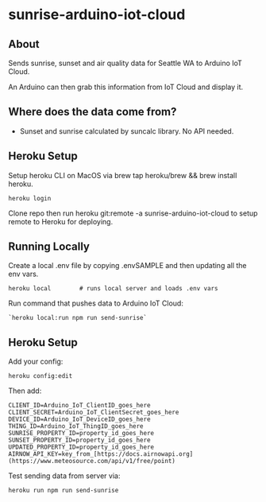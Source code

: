 # sunrise-arduino-iot-cloud

## About

Sends sunrise, sunset and air quality data for Seattle WA to Arduino IoT Cloud.

An Arduino can then grab this information from IoT Cloud and display it.

## Where does the data come from?

- Sunset and sunrise calculated by suncalc library. No API needed.

## Heroku Setup

Setup heroku CLI on MacOS via brew tap heroku/brew && brew install heroku.

`heroku login`

Clone repo then run heroku git:remote -a sunrise-arduino-iot-cloud to setup remote to Heroku for deploying.

## Running Locally

Create a local .env file by copying .envSAMPLE and then updating all the env vars.

    heroku local        # runs local server and loads .env vars

  Run command that pushes data to Arduino IoT Cloud:

    `heroku local:run npm run send-sunrise`

## Heroku Setup
  
  Add your config:

    heroku config:edit

Then add:

```
CLIENT_ID=Arduino_IoT_ClientID_goes_here
CLIENT_SECRET=Arduino_IoT_ClientSecret_goes_here
DEVICE_ID=Arduino_IoT_DeviceID_goes_here
THING_ID=Arduino_IoT_ThingID_goes_here
SUNRISE_PROPERTY_ID=property_id_goes_here
SUNSET_PROPERTY_ID=property_id_goes_here
UPDATED_PROPERTY_ID=property_id_goes_here
AIRNOW_API_KEY=key_from_[https://docs.airnowapi.org](https://www.meteosource.com/api/v1/free/point)
```

Test sending data from server via:

  `heroku run npm run send-sunrise`

